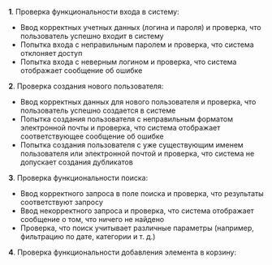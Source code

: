 **1**. Проверка функциональности входа в систему:  
- Ввод корректных учетных данных (логина и пароля) и проверка, что пользователь успешно входит в систему  
- Попытка входа с неправильным паролем и проверка, что система отклоняет доступ  
- Попытка входа с неверным логином и проверка, что система отображает сообщение об ошибке  

**2**. Проверка создания нового пользователя:  
- Ввод корректных данных для нового пользователя и проверка, что пользователь успешно создается в системе  
- Попытка создания пользователя с неправильным форматом электронной почты и проверка, что система отображает соответствующее сообщение об ошибке  
- Попытка создания пользователя с уже существующим именем пользователя или электронной почтой и проверка, что система не допускает создания дубликатов  

**3**. Проверка функциональности поиска:  
- Ввод корректного запроса в поле поиска и проверка, что результаты соответствуют запросу  
- Ввод некорректного запроса и проверка, что система отображает сообщение о том, что ничего не найдено  
- Проверка, что поиск учитывает различные параметры (например, фильтрацию по дате, категории и т. д.)   

**4**. Проверка функциональности добавления элемента в корзину:  
